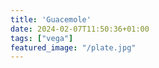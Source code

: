 ```yaml
---
title: 'Guacemole'
date: 2024-02-07T11:50:36+01:00
tags: ["vega"]
featured_image: "/plate.jpg"
---
```

